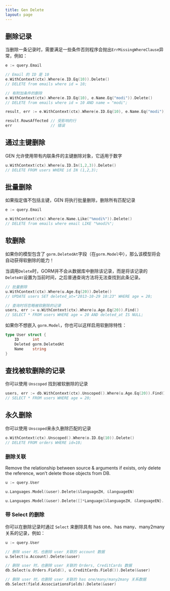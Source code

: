 ```yaml
---
title: Gen Delete
layout: page
---
```


## 删除记录

当删除一条记录时，需要满足一些条件否则程序会抛出`ErrMissingWhereClause`异常，例如：

```go
e := query.Email

// Email 的 ID 是 10
e.WithContext(ctx).Where(e.ID.Eq(10)).Delete()
// DELETE from emails where id = 10;

// 有附加条件的删除
e.WithContext(ctx).Where(e.ID.Eq(10), e.Name.Eq("modi")).Delete()
// DELETE from emails where id = 10 AND name = "modi";

result, err := e.WithContext(ctx).Where(e.ID.Eq(10), e.Name.Eq("modi")).Delete()

result.RowsAffected // 受影响的行
err                 // 错误
```

## 通过主键删除

GEN 允许使用带有内联条件的主键删除对象，它适用于数字

```go
u.WithContext(ctx).Where(u.ID.In(1,2,3)).Delete()
// DELETE FROM users WHERE id IN (1,2,3);
```

## 批量删除

如果指定值不包括主键，GEN 将执行批量删除，删除所有匹配记录

```go
e := query.Email

e.WithContext(ctx).Where(e.Name.Like("%modi%")).Delete()
// DELETE from emails where email LIKE "%modi%";
```

## 软删除

如果你的模型包含了 `gorm.DeletedAt`字段（在`gorm.Model`中），那么该模型将会自动获得软删除的能力！

当调用`Delete`时，GORM并不会从数据库中删除该记录，而是将该记录的`DeleteAt`设置为当前时间，之后普通查询方法将无法查找到此条记录。

```go
// 批量删除
u.WithContext(ctx).Where(u.Age.Eq(20)).Delete()
// UPDATE users SET deleted_at="2013-10-29 10:23" WHERE age = 20;

// 查询时将忽略被软删除的记录
users, err := u.WithContext(ctx).Where(u.Age.Eq(20)).Find()
// SELECT * FROM users WHERE age = 20 AND deleted_at IS NULL;
```

如果你不想嵌入 `gorm.Model`，你也可以这样启用软删除特性：

```go
type User struct {
    ID      int
    Deleted gorm.DeletedAt
    Name    string
}
```

## 查找被软删除的记录

你可以使用 `Unscoped` 找到被软删除的记录

```go
users, err := db.WithContext(ctx).Unscoped().Where(u.Age.Eq(20)).Find()
// SELECT * FROM users WHERE age = 20;
```

## 永久删除

你可以使用 `Unscoped`来永久删除匹配的记录

```go
o.WithContext(ctx).Unscoped().Where(o.ID.Eq(10)).Delete()
// DELETE FROM orders WHERE id=10;
```

### 删除关联

Remove the relationship between source & arguments if exists, only delete the reference, won’t delete those objects from DB.

```go
u := query.User

u.Languages.Model(&user).Delete(&languageZH, &languageEN)

u.Languages.Model(&user).Delete([]*Language{&languageZH, &languageEN}...)
```

### 带 Select 的删除

你可以在删除记录时通过 `Select` 来删除具有 has one、has many、many2many 关系的记录，例如：

```go
u := query.User

// 删除 user 时，也删除 user 关联的 account 数据
u.Select(u.Account).Delete(&user)

// 删除 user 时，也删除 user 关联的 Orders, CreditCards 数据
db.Select(u.Orders.Field(), u.CreditCards.Field()).Delete(&user)

// 删除 user 时，也删除 user 关联的 has one/many/many2many 关系数据
db.Select(field.AssociationsFields).Delete(&user)
```
